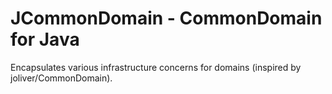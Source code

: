 JCommonDomain - CommonDomain for Java
=====================================

Encapsulates various infrastructure concerns for domains (inspired by joliver/CommonDomain).
